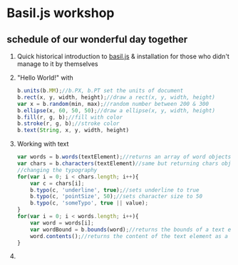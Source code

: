 # Basil.js workshop

## schedule of our wonderful day together

1. Quick historical introduction to [basil.js](http://basiljs.ch/) & installation for those who didn't manage to it by themselves

2. "Hello World!" with 

   ```javascript
   b.units(b.MM);//b.PX, b.PT set the units of document
   b.rect(x, y, width, height);//draw a rect(x, y, width, height)
   var x = b.random(min, max);//random number between 200 & 300
   b.ellipse(x, 60, 50, 50);//draw a ellipse(x, y, width, height)
   b.fill(r, g, b);//fill with color
   b.stroke(r, g, b);//stroke color
   b.text(String, x, y, width, height)
   ```

3. Working with text

   ```javascript
   var words = b.words(textElement);//returns an array of word objects
   var chars = b.characters(textElement)//same but returning chars objects
   //changing the typography
   for(var i = 0; i < chars.length; i++){
       var c = chars[i];
       b.typo(c, 'underline', true);//sets underline to true
       b.typo(c, 'pointSize', 50);//sets character size to 50
       b.typo(c, 'someTypo', true || value);
   }
   for(var i = 0; i < words.length; i++){
       var word = words[i];
       var wordBound = b.bounds(word);//returns the bounds of a text element and it's position on the canvas
       word.contents();//returns the content of the text element as a string
   }
   ```

4. ​